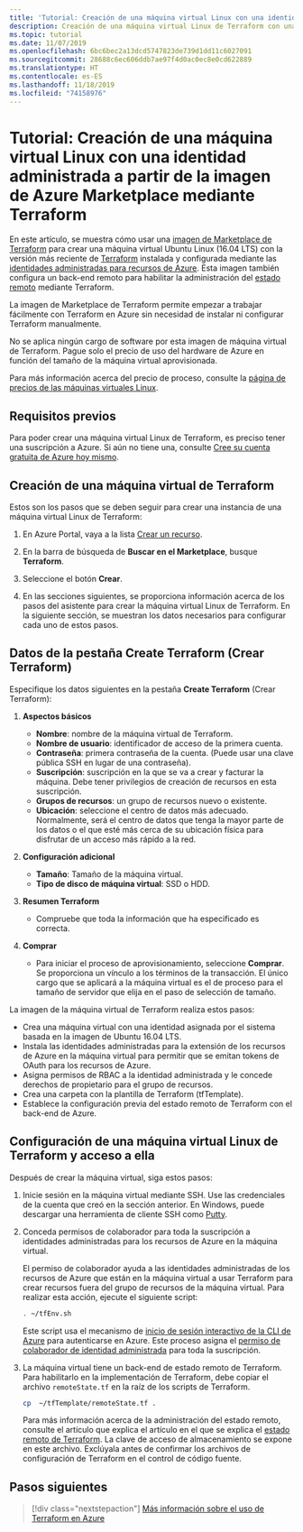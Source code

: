 ```yaml
---
title: 'Tutorial: Creación de una máquina virtual Linux con una identidad administrada a partir de la imagen de Azure Marketplace mediante Terraform'
description: Creación de una máquina virtual Linux de Terraform con una identidad administrada y administración de estado remoto mediante la imagen de Azure Marketplace
ms.topic: tutorial
ms.date: 11/07/2019
ms.openlocfilehash: 6bc6bec2a13dcd5747823de739d1dd11c6027091
ms.sourcegitcommit: 28688c6ec606ddb7ae97f4d0ac0ec8e0cd622889
ms.translationtype: HT
ms.contentlocale: es-ES
ms.lasthandoff: 11/18/2019
ms.locfileid: "74158976"
---
```

# <a name="tutorial-create-a-linux-vm-with-a-managed-identity-from-the-azure-marketplace-image-using-terraform"></a>Tutorial: Creación de una máquina virtual Linux con una identidad administrada a partir de la imagen de Azure Marketplace mediante Terraform

En este artículo, se muestra cómo usar una [imagen de Marketplace de Terraform](https://azuremarketplace.microsoft.com/marketplace/apps/azure-oss.terraform?tab=Overview) para crear una máquina virtual Ubuntu Linux (16.04 LTS) con la versión más reciente de [Terraform](https://www.terraform.io/intro/index.html) instalada y configurada mediante las [identidades administradas para recursos de Azure](/azure/active-directory/managed-service-identity/overview). Esta imagen también configura un back-end remoto para habilitar la administración del [estado remoto](https://www.terraform.io/docs/state/remote.html) mediante Terraform. 

La imagen de Marketplace de Terraform permite empezar a trabajar fácilmente con Terraform en Azure sin necesidad de instalar ni configurar Terraform manualmente. 

No se aplica ningún cargo de software por esta imagen de máquina virtual de Terraform. Pague solo el precio de uso del hardware de Azure en función del tamaño de la máquina virtual aprovisionada. 

Para más información acerca del precio de proceso, consulte la [página de precios de las máquinas virtuales Linux](https://azure.microsoft.com/pricing/details/virtual-machines/linux/).

## <a name="prerequisites"></a>Requisitos previos
Para poder crear una máquina virtual Linux de Terraform, es preciso tener una suscripción a Azure. Si aún no tiene una, consulte [Cree su cuenta gratuita de Azure hoy mismo](https://azure.microsoft.com/free/).  

## <a name="create-your-terraform-vm"></a>Creación de una máquina virtual de Terraform 

Estos son los pasos que se deben seguir para crear una instancia de una máquina virtual Linux de Terraform: 

1. En Azure Portal, vaya a la lista [Crear un recurso](https://ms.portal.azure.com/#create/hub).

1. En la barra de búsqueda de **Buscar en el Marketplace**, busque **Terraform**. 

1. Seleccione el botón **Crear**. 

1. En las secciones siguientes, se proporciona información acerca de los pasos del asistente para crear la máquina virtual Linux de Terraform. En la siguiente sección, se muestran los datos necesarios para configurar cada uno de estos pasos.

## <a name="details-on-the-create-terraform-tab"></a>Datos de la pestaña Create Terraform (Crear Terraform)

Especifique los datos siguientes en la pestaña **Create Terraform** (Crear Terraform):

1. **Aspectos básicos**
    
   * **Nombre**: nombre de la máquina virtual de Terraform.
   * **Nombre de usuario**: identificador de acceso de la primera cuenta.
   * **Contraseña**: primera contraseña de la cuenta. (Puede usar una clave pública SSH en lugar de una contraseña).
   * **Suscripción**: suscripción en la que se va a crear y facturar la máquina. Debe tener privilegios de creación de recursos en esta suscripción.
   * **Grupos de recursos**: un grupo de recursos nuevo o existente.
   * **Ubicación**: seleccione el centro de datos más adecuado. Normalmente, será el centro de datos que tenga la mayor parte de los datos o el que esté más cerca de su ubicación física para disfrutar de un acceso más rápido a la red.

2. **Configuración adicional**

   * **Tamaño**: Tamaño de la máquina virtual. 
   * **Tipo de disco de máquina virtual**: SSD o HDD.

3. **Resumen Terraform**

   * Compruebe que toda la información que ha especificado es correcta. 

4. **Comprar**

   * Para iniciar el proceso de aprovisionamiento, seleccione **Comprar**. Se proporciona un vínculo a los términos de la transacción. El único cargo que se aplicará a la máquina virtual es el de proceso para el tamaño de servidor que elija en el paso de selección de tamaño.

La imagen de la máquina virtual de Terraform realiza estos pasos:

* Crea una máquina virtual con una identidad asignada por el sistema basada en la imagen de Ubuntu 16.04 LTS.
* Instala las identidades administradas para la extensión de los recursos de Azure en la máquina virtual para permitir que se emitan tokens de OAuth para los recursos de Azure.
* Asigna permisos de RBAC a la identidad administrada y le concede derechos de propietario para el grupo de recursos.
* Crea una carpeta con la plantilla de Terraform (tfTemplate).
* Establece la configuración previa del estado remoto de Terraform con el back-end de Azure.

## <a name="access-and-configure-a-linux-terraform-vm"></a>Configuración de una máquina virtual Linux de Terraform y acceso a ella

Después de crear la máquina virtual, siga estos pasos:

1. Inicie sesión en la máquina virtual mediante SSH. Use las credenciales de la cuenta que creó en la sección anterior. En Windows, puede descargar una herramienta de cliente SSH como [Putty](https://www.putty.org/).

1. Conceda permisos de colaborador para toda la suscripción a identidades administradas para los recursos de Azure en la máquina virtual. 

    El permiso de colaborador ayuda a las identidades administradas de los recursos de Azure que están en la máquina virtual a usar Terraform para crear recursos fuera del grupo de recursos de la máquina virtual. Para realizar esta acción, ejecute el siguiente script: 
    
    ```bash
    . ~/tfEnv.sh
    ```

    Este script usa el mecanismo de [inicio de sesión interactivo de la CLI de Azure](/cli/azure/authenticate-azure-cli?view=azure-cli-latest#sign-in-interactively) para autenticarse en Azure. Este proceso asigna el [permiso de colaborador de identidad administrada](/azure/role-based-access-control/built-in-roles#managed-identity-contributor) para toda la suscripción. 

1. La máquina virtual tiene un back-end de estado remoto de Terraform. Para habilitarlo en la implementación de Terraform, debe copiar el archivo `remoteState.tf` en la raíz de los scripts de Terraform.

    ```bash
    cp  ~/tfTemplate/remoteState.tf .
    ```

    Para más información acerca de la administración del estado remoto, consulte el artículo que explica el artículo en el que se explica el [estado remoto de Terraform](https://www.terraform.io/docs/state/remote.html). La clave de acceso de almacenamiento se expone en este archivo. Exclúyala antes de confirmar los archivos de configuración de Terraform en el control de código fuente.

## <a name="next-steps"></a>Pasos siguientes

> [!div class="nextstepaction"] 
> [Más información sobre el uso de Terraform en Azure](/azure/terraform)